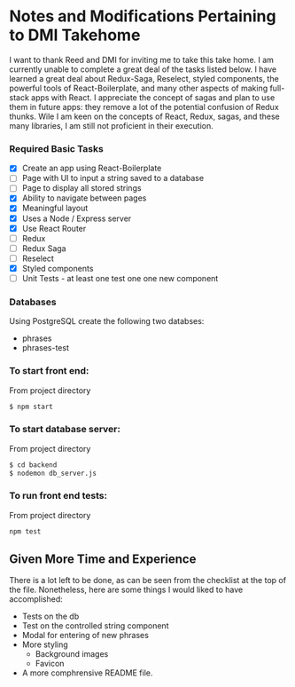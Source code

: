 # Notes and Modifications Pertaining to DMI Takehome

I want to thank Reed and DMI for inviting me to take this take home. I am currently unable to complete a great deal of the tasks listed below. I have learned a great deal about Redux-Saga, Reselect, styled components, the powerful tools of React-Boilerplate, and many other aspects of making full-stack apps with React. I appreciate the concept of sagas and plan to use them in future apps: they remove a lot of the potential confusion of Redux thunks. Wile I am keen on the concepts of React, Redux, sagas, and these many libraries, I am still not proficient in their execution.

### Required Basic Tasks
- [X] Create an app using React-Boilerplate
- [ ] Page with UI to input a string saved to a database
- [ ] Page to display all stored strings
- [X] Ability to navigate between pages
- [X] Meaningful layout
- [X] Uses a Node / Express server
- [X] Use React Router
- [ ] Redux
- [ ] Redux Saga
- [ ] Reselect
- [X] Styled components
- [ ] Unit Tests - at least one test one one new component

### Databases
Using PostgreSQL create the following two databses:
- phrases
- phrases-test

### To start front end:
From project directory
```sh
$ npm start
```

### To start database server:
From project directory
```sh
$ cd backend
$ nodemon db_server.js
```

### To run front end tests:
From project directory
```sh
npm test
```

## Given More Time and Experience
There is a lot left to be done, as can be seen from the checklist at the top of the file. Nonetheless, here are some things I would liked to have accomplished:
- Tests on the db
- Test on the controlled string component
- Modal for entering of new phrases
- More styling
  - Background images
  - Favicon
- A more comphrensive README file.
